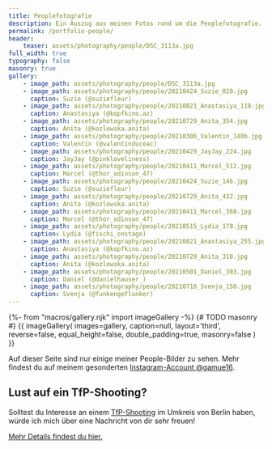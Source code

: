 ```yaml
---
title: Peoplefotografie
description: Ein Auszug aus meinen Fotos rund um die Peoplefotografie.
permalink: /portfolio-people/
header:
    teaser: assets/photography/people/DSC_3113a.jpg
full_width: true
typography: false
masonry: true
gallery:
    - image_path: assets/photography/people/DSC_3113a.jpg
    - image_path: assets/photography/people/20210424_Suzie_020.jpg
      caption: Suzie (@suziefleur)
    - image_path: assets/photography/people/20210821_Anastasiya_118.jpg
      caption: Anastasiya (@kopfkino.az)
    - image_path: assets/photography/people/20210729_Anita_354.jpg
      caption: Anita (@kozlowska.anita)
    - image_path: assets/photography/people/20210306_Valentin_140b.jpg
      caption: Valentin (@valentinduceac)
    - image_path: assets/photography/people/20210429_JayJay_224.jpg
      caption: JayJay (@pinkloveliness)
    - image_path: assets/photography/people/20210411_Marcel_512.jpg
      caption: Marcel (@thor_odinson_47)
    - image_path: assets/photography/people/20210424_Suzie_146.jpg
      caption: Suzie (@suziefleur)
    - image_path: assets/photography/people/20210729_Anita_432.jpg
      caption: Anita (@kozlowska.anita)
    - image_path: assets/photography/people/20210411_Marcel_360.jpg
      caption: Marcel (@thor_odinson_47)
    - image_path: assets/photography/people/20210515_Lydia_170.jpg
      caption: Lydia (@fischi_onstage)
    - image_path: assets/photography/people/20210821_Anastasiya_255.jpg
      caption: Anastasiya (@kopfkino.az)
    - image_path: assets/photography/people/20210729_Anita_310.jpg
      caption: Anita (@kozlowska.anita)
    - image_path: assets/photography/people/20210501_Daniel_303.jpg
      caption: Daniel (@danielhauser_)
    - image_path: assets/photography/people/20210718_Svenja_150.jpg
      caption: Svenja (@funkengeflunker)
---
```

{%- from "macros/gallery.njk" import imageGallery -%}
{# TODO masonry #}
{{ imageGallery(
    images=gallery, 
    caption=null, 
    layout='third', 
    reverse=false, 
    equal_height=false, 
    double_padding=true, 
    masonry=false ) }}

<div class="container prose prose-sm md:prose lg:prose-lg mt-8">
    <p>Auf dieser Seite sind nur einige meiner People-Bilder zu sehen. Mehr findest du auf meinem gesonderten <a href="{{site.accounts.instagram_people}}">Instagram-Account @gamue16</a>.</p>
    <h2>Lust auf ein TfP-Shooting?</h2>
    <p>Solltest du Interesse an einem <a href="{% post_url collections.pages, 'tfp-shooting' %}">TfP-Shooting</a> im Umkreis von Berlin haben, würde ich mich über eine Nachricht von dir sehr freuen!</p>
    <p><a href="{% post_url collections.pages, 'tfp-shooting' %}">Mehr Details findest du hier.</a></p>
</div>